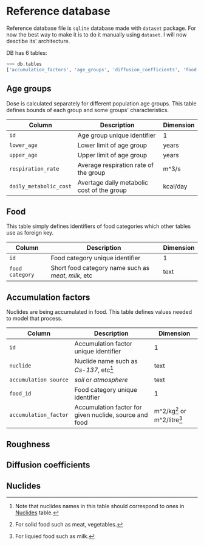 # Reference database

Reference database file is `sqlite` database made with `dataset` package.
For now the best way to make it is to do it manually using `dataset`.
I will now desctibe its' architecture.

DB has 6 tables:
```python
>>> db.tables
['accumulation_factors', 'age_groups', 'diffusion_coefficients', 'food', 'nuclides', 'roughness']
```

## Age groups

Dose is calculated separately for different population age groups.
This table defines bounds of each group and some groups' characteristics.

|Column|Description|Dimension|
| --- | --- | --- |
|`id`|Age group unique identifier|1|
|`lower_age`|Lower limit of age group|years|
|`upper_age`|Upper limit of age group|years|
|`respiration_rate`|Average respiration rate of the group|m^3/s|
|`daily_metabolic_cost`|Avertage daily metabolic cost of the group|kcal/day|

## Food

This table simply defines identifiers of food categories which other tables use
as foreign key.

|Column|Description|Dimension|
| --- | --- | --- |
|`id`|Food category unique identifier|1|
|`food category`|Short food category name such as *meat*, *milk*, etc|text|

## Accumulation factors

Nuclides are being accumulated in food.
This table defines values needed to model that process.

|Column|Description|Dimension|
| --- | --- | --- |
|`id`|Accumulation factor unique identifier|1|
|`nuclide`|Nuclide name such as *Cs-137*, etc[^1]|text|
|`accumulation source`|*soil* or *atmosphere*|text|
|`food_id`|Food category unique identifier|1|
|`accumulation_factor`|Accumulation factor for given nuclide, source and food|m^2/kg[^2] or m^2/litre[^3]|

[^1]: Note that nuclides names in this table should correspond to ones in [Nuclides](#Nuclides) table.
[^2]: For solid food such as meat, vegetables.
[^3]: For liquied food such as milk.

## Roughness

## Diffusion coefficients

## Nuclides

